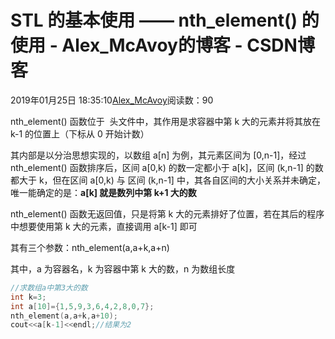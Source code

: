 # STL 的基本使用 —— nth_element() 的使用 - Alex_McAvoy的博客 - CSDN博客





2019年01月25日 18:35:10[Alex_McAvoy](https://me.csdn.net/u011815404)阅读数：90








nth_element() 函数位于 <algorithm> 头文件中，其作用是求容器中第 k 大的元素并将其放在 k-1 的位置上（下标从 0 开始计数）

其内部是以分治思想实现的，以数组 a[n] 为例，其元素区间为 [0,n-1]，经过 nth_element() 函数排序后，区间 a[0,k) 的数一定都小于 a[k]，区间 (k,n-1] 的数都大于 k，但在区间 a[0,k) 与 区间 (k,n-1] 中，其各自区间的大小关系并未确定，唯一能确定的是：**a[k] 就是数列中第 k+1 大的数**

nth_element() 函数无返回值，只是将第 k 大的元素排好了位置，若在其后的程序中想要使用第 k 大的元素，直接调用 a[k-1] 即可

其有三个参数：nth_element(a,a+k,a+n)

其中，a 为容器名，k 为容器中第 k 大的数，n 为数组长度

```cpp
//求数组a中第3大的数
int k=3;
int a[10]={1,5,9,3,6,4,2,8,0,7};
nth_element(a,a+k,a+10);
cout<<a[k-1]<<endl;//结果为2
```





